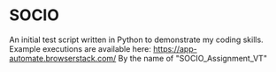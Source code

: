 # SOCIO
An initial test script written in Python to demonstrate my coding skills.
Example executions are available here: https://app-automate.browserstack.com/
By the name of "SOCIO_Assignment_VT"
